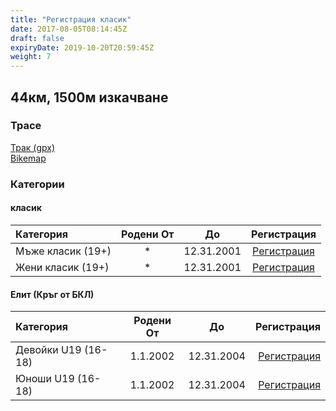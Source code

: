 ```yaml
---
title: "Регистрация класик"
date: 2017-08-05T08:14:45Z
draft: false
expiryDate: 2019-10-20T20:59:45Z
weight: 7
---
```


## 44км, 1500м изкачване
### Трасе  
[Трак (gpx)](https://drive.google.com/open?id=0B8lR1_MWHzbCMWhaR1pDeEZXV0k)  
[Bikemap](https://www.bikemap.net/en/route/4143055-murgash-44km/)  


### Категории
#### класик
Категория         | Родени От |      До   | Регистрация     
:-----------------|:---------:|:---------:|:-----------:
 Мъже класик (19+)  |     *     | 12.31.2001| [Регистрация](http://www.veloclubmammut.com/murgash-classic-reg)
 Жени класик (19+)  |     *     | 12.31.2001| [Регистрация](http://www.veloclubmammut.com/murgash-classic-reg)

#### Елит (Кръг от БКЛ)
Категория         | Родени От |      До   | Регистрация
:-----------------|:---------:|:---------:|-------------:
 Девойки U19 (16-18)  | 1.1.2002  | 12.31.2004| [Регистрация](http://www.veloclubmammut.com/murgash-classic-reg)
 Юноши U19 (16-18)| 1.1.2002  | 12.31.2004| [Регистрация](http://www.veloclubmammut.com/murgash-classic-reg)



